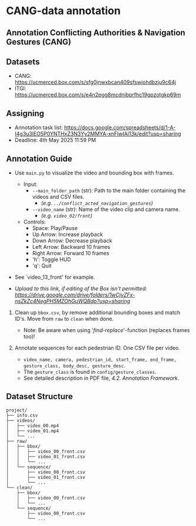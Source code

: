 # CANG-data annotation
## Annotation Conflicting Authorities & Navigation Gestures (CANG)

## Datasets
- CANG: https://ucmerced.box.com/s/sfg0jnwxbcan409sfswjohdbzju9c64j
- ITGI: https://ucmerced.box.com/s/e4n2pgg8mcdnibprfhc19gpzotgkp69m

## Assigning
- Annotation task list: https://docs.google.com/spreadsheets/d/1-A-I4g3u3lEO5P0YNTHxZ3N3Yy2MMYA-xnFlwIAi13k/edit?usp=sharing
- Deadline: 4th May 2025 11:59 PM

## Annotation Guide

<!-- 1. Edit videos
    1. `concat_videos` concatenates videos
        1. With given 'search word' *(eg. "front")*
        1. Automatic finds all 'search words'
        1. Specific videos
    1. `cut_video` cuts videos to new files -->

<!-- 1. Extract pedestrian bboxes with `scripts/extract_person_video.py`. -->

- Use `main.py` to visualize the video and bounding box with frames.
    - Input:
        - `--main_folder_path` (str): Path to the main folder containing the videos and CSV files.
            - *(e.g. `../conflict_acted_navigation_gestures`)*
        - `--video_name` (str): Name of the video clip and camera name.
            - *(e.g. `video_02/front`)*
    - Controls:
        - Space:        Play/Pause
        - Up Arrow:     Increase playback
        - Down Arrow:   Decrease playback
        - Left Arrow:   Backward 10 frames
        - Right Arrow:  Forward 10 frames
        - 'h':          Toggle HUD
        - 'q':          Quit

- See `video_13_front' for example.

- *Upload to this link, if editing of the Box isn't permitted: https://drive.google.com/drive/folders/1wCjvZFx-nsZkZc4NegPH5MZOhGuWQBdp?usp=sharing*

1. Clean up `bbox.csv`, by remove additional bounding boxes and match ID's. Move from `raw` to `clean` when done.
    - Note: Be aware when using '*find-replace*'-function (replaces frames too)!

1. Annotate sequences for each pedestrian ID. One CSV file per video.
    - `video_name, camera, pedestrian_id, start_frame, end_frame, gesture_class, body_desc, gesture_desc`.
    <!-- ego_driver_mask,  -->
    - The `gesture_class` is found in `config/gesture_classes`.
    - See detailed description in PDF file, *4.2. Annotation Framework*.
    
<!-- 1. *Optional, `scripts/stretch_annotations.py` stretches frame-stamps to each frame, including bboxes.* -->

## Dataset Structure
```
project/
├── info.csv
├── videos/
│   ├── video_00.mp4
│   ├── video_01.mp4
│   └── ...
├── raw/
│   ├── bbox/
│   │   ├── video_00_front.csv
│   │   ├── video_01_front.csv
│   │   └── ...
│   └── sequence/
│       ├── video_00_front.csv
│       ├── video_01_front.csv
│       └── ...
└── clean/
    ├── bbox/
    │   ├── video_00_front.csv
    │   └── ...
    └── sequence/
        ├── video_00_front.csv
        └── ...
```

<!-- ## Relocate frame
`retrieve_frame` look ups the first and last frame, to relocate the original frame cut. It matches the each frame. -->

<!-- ## Future Work
- Expand dataset to include none-direct gestures too. -->
